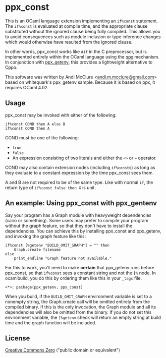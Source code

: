 ppx_const
=========

This is an OCaml language extension implementing an `if%const` statement. The `if%const` is evaluated at compile time, and the appropriate clause substituted without the ignored clause being fully compiled. This allows you to avoid consequences such as module inclusion or type inference changes which would otherwise have resulted from the ignored clause.

In other words, ppx\_const works like `#if` in the C preprocessor, but is implemented entirely within the OCaml language using the [ppx](http://whitequark.org/blog/2014/04/16/a-guide-to-extension-points-in-ocaml/) mechanism. In conjunction with [ppx_getenv](https://github.com/whitequark/ppx_getenv), this provides a lightweight alternative to Cppo.

This software was written by Andi McClure <<andi.m.mcclure@gmail.com>> based on whitequark's ppx\_getenv sample. Because it is based on ppx, it requires OCaml 4.02.

Usage
-----

ppx\_const may be invoked with either of the following:

    if%const COND then A else B
    if%const COND then A

COND must be one of the following:

* `true`
* `false`
* An expression consisting of two literals and either the `<>` or `=` operator.

COND may also contain extension nodes (including `if%const`s) as long as they evaluate to a constant expression by the time ppx\_const sees them.

A and B are not required to be of the same type. Like with normal `if`, the return type of `if%const false then X` is unit.

An example: Using ppx_const with ppx\_gentenv
---------------------------------------------

Say your program has a Graph module with heavyweight dependencies (cairo or something). Some users may prefer to compile your program without the graph feature, so that they don't have to install the dependencies. You can achieve this by installing ppx\_const and ppx\_getenv, and invoking the graph feature like this:

	if%const [%getenv "BUILD_OMIT_GRAPH"] = "" then
		Graph.create filename
	else
		print_endline "Graph feature not available."

For this to work, you'll need to make **certain** that ppx\_getenv runs before ppx\_const, so that `if%const` sees a constant string and not the `[%` node. In ocamlbuild, you do this by ordering them like this in your `_tags` file:

	<*>: package(ppx_getenv, ppx_const)

When you build, if the `BUILD_OMIT_GRAPH` environment variable is set to a nonempty string, the Graph.create call will be omitted entirely from the compiled binary. If this is the only invocation, the Graph module and all its dependencies will also be omitted from the binary. If you do not set this environment variable, the `[%getenv` check will return an empty string at build time and the graph function will be included.

License
-------

[Creative Commons Zero](LICENSE.txt) ("public domain or equivalent")
